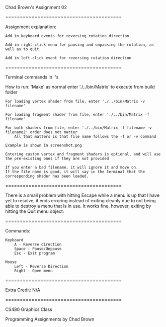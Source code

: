 Chad Brown's Assignment 02

========================================

Assignment explanation:

    Add in keyboard events for reversing rotation direction.

    Add in right-click menu for pausing and unpausing the rotation, as well as to quit

    Add in left-click event for reversing rotation direction


========================================

Terminal commands in ''s

How to run:
    'Make' as normal
    enter './../bin/Matrix' to execute from build folder

    For loading vertex shader from file, enter './../bin/Matrix -v filename'

    For loading fragment shader from file, enter './../bin/Matrix -f filename'

    For both shaders from file, enter './../bin/Matrix -f filename -v filename2' order does not matter
        All that matters is that file name follows the -f or -v command

    Example is shown in screenshot.png

    Entering custom vertex and fragment shaders is optional, and will use the pre-existing ones if they are not provided

    If you enter a bad filename, it will ignore it and move on.
    If the file name is good, it will say in the terminal that the corresponding shader has been loaded.

========================================

There is a small problem with hitting Escape while a menu is up that I have yet to resolve,
     it ends erroring instead of exiting cleanly due to not being able to destroy a menu that is in use.
    It works fine, however, exiting by hitting the Quit menu object.

========================================

Commands:

    Keyboard
        A - Reverse direction
        Space - Pause/Unpause
        Esc - Exit program

    Mouse
        Left - Reverse Direction
        Right - Open menu

========================================

Extra Credit: N/A

========================================

CS480 Graphics Class

Programming Assignments by Chad Brown
